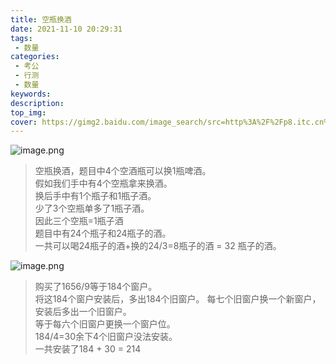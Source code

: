 ```yaml
---
title: 空瓶换酒
date: 2021-11-10 20:29:31
tags:
 - 数量
categories:
 - 考公
 - 行测
 - 数量
keywords:
description:
top_img:
cover: https://gimg2.baidu.com/image_search/src=http%3A%2F%2Fp8.itc.cn%2Fimages01%2F20200824%2Fb145707907cf4ec8ae2a930ae40c6083.png&refer=http%3A%2F%2Fp8.itc.cn&app=2002&size=f9999,10000&q=a80&n=0&g=0n&fmt=jpeg?sec=1639143100&t=58e8c138b53722f8628280552f929e48
---
```

![image.png](http://tva1.sinaimg.cn/large/005SoUZ5ly1gwa69748hvj30pi0atwhu.jpg)

> 空瓶换酒，题目中4个空酒瓶可以换1瓶啤酒。  
假如我们手中有4个空瓶拿来换酒。  
换后手中有1个瓶子和1瓶子酒。  
少了3个空瓶单多了1瓶子酒。  
因此三个空瓶=1瓶子酒  
题目中有24个瓶子和24瓶子的酒。  
一共可以喝24瓶子的酒+换的24/3=8瓶子的酒 = 32 瓶子的酒。

![image.png](http://tva1.sinaimg.cn/large/005SoUZ5ly1gwa6ccvz06j30p908fn1e.jpg)

> 购买了1656/9等于184个窗户。  
将这184个窗户安装后，多出184个旧窗户。 
每七个旧窗户换一个新窗户，安装后多出一个旧窗户。  
等于每六个旧窗户更换一个窗户位。    
184/4=30余下4个旧窗户没法安装。  
一共安装了184 + 30 = 214

